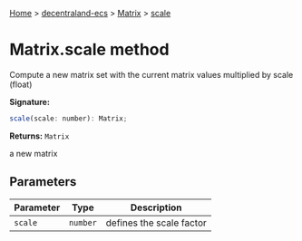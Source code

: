 [Home](./index) &gt; [decentraland-ecs](./decentraland-ecs.md) &gt; [Matrix](./decentraland-ecs.matrix.md) &gt; [scale](./decentraland-ecs.matrix.scale.md)

# Matrix.scale method

Compute a new matrix set with the current matrix values multiplied by scale (float)

**Signature:**
```javascript
scale(scale: number): Matrix;
```
**Returns:** `Matrix`

a new matrix

## Parameters

|  Parameter | Type | Description |
|  --- | --- | --- |
|  `scale` | `number` | defines the scale factor |

